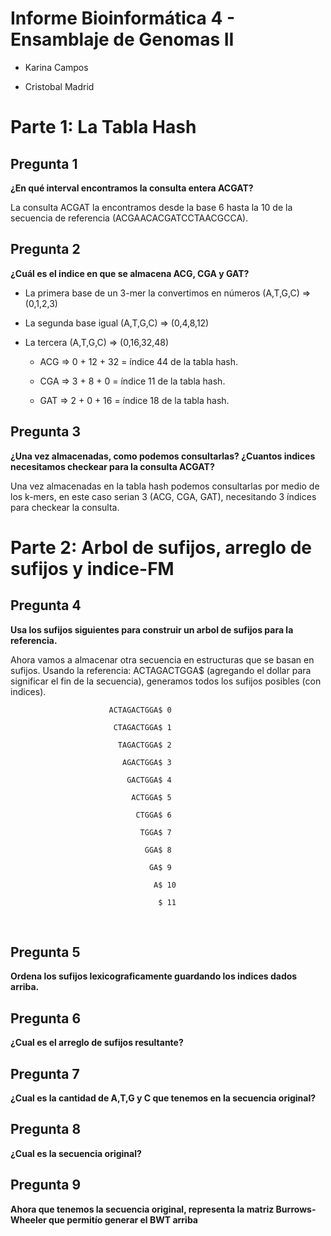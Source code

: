 Informe Bioinformática 4 - Ensamblaje de Genomas II
====

* Karina Campos

* Cristobal Madrid

Parte 1: La Tabla Hash
=====

## Pregunta 1

**¿En qué interval encontramos la consulta entera ACGAT?**

La consulta ACGAT la encontramos desde la base 6 hasta la 10 de la secuencia de referencia (ACGAACACGATCCTAACGCCA).

## Pregunta 2

**¿Cuál es el indice en que se almacena ACG, CGA y GAT?**

* La primera base de un 3-mer la convertimos en números (A,T,G,C) => (0,1,2,3)

* La segunda base igual (A,T,G,C) => (0,4,8,12)

* La tercera (A,T,G,C) => (0,16,32,48)

  * ACG => 0 + 12 + 32 = índice 44 de la tabla hash. 
  
  * CGA => 3 + 8 + 0 = índice 11 de la tabla hash.
  
  * GAT => 2 + 0 + 16 = índice 18 de la tabla hash. 


## Pregunta 3

**¿Una vez almacenadas, como podemos consultarlas? ¿Cuantos indices necesitamos checkear para la consulta ACGAT?**

Una vez almacenadas en la tabla hash podemos consultarlas por medio de los k-mers, en este caso serian 3 (ACG, CGA, GAT), necesitando 3 índices para checkear la consulta.

Parte 2: Arbol de sufijos, arreglo de sufijos y indice-FM
=====

## Pregunta 4

**Usa los sufijos siguientes para construir un arbol de sufijos para la referencia.**

Ahora vamos a almacenar otra secuencia en estructuras que se basan en sufijos.
Usando la referencia: ACTAGACTGGA$ (agregando el dollar para significar el fin de la secuencia), generamos todos los sufijos posibles (con indices).

                          ACTAGACTGGA$ 0
                          
                           CTAGACTGGA$ 1
                           
                            TAGACTGGA$ 2
                            
                             AGACTGGA$ 3
                             
                              GACTGGA$ 4
                              
                               ACTGGA$ 5
                               
                                CTGGA$ 6
                                
                                 TGGA$ 7
                                 
                                  GGA$ 8
                                  
                                   GA$ 9
                                   
                                    A$ 10
                                    
                                     $ 11

 


## Pregunta 5

**Ordena los sufijos lexicograficamente guardando los indices dados arriba.**

## Pregunta 6

**¿Cual es el arreglo de sufijos resultante?**

## Pregunta 7

**¿Cual es la cantidad de A,T,G y C que tenemos en la secuencia original?**
## Pregunta 8

**¿Cual es la secuencia original?**

## Pregunta 9

**Ahora que tenemos la secuencia original, representa la matriz Burrows-Wheeler que permitío generar el BWT arriba**


